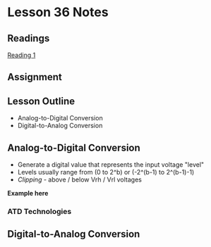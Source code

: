 # Lesson 36 Notes

## Readings
[Reading 1](/path/to/reading)

## Assignment

## Lesson Outline
- Analog-to-Digital Conversion
- Digital-to-Analog Conversion

## Analog-to-Digital Conversion

- Generate a digital value that represents the input voltage "level"
- Levels usually range from (0 to 2^b) or (-2^(b-1) to 2^(b-1)-1)
- *Clipping* - above / below Vrh / Vrl voltages

**Example here**

### ATD Technologies

## Digital-to-Analog Conversion

